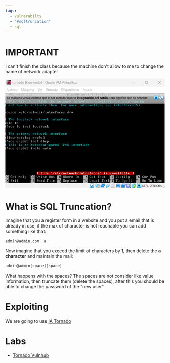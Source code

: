 ```yaml
---
tags:
  - vulnerabilty
  - "#sqltruncation"
  - sql
---
```

# IMPORTANT

I can't finish the class because the machine don't allow to me to change the name of network adapter

![](../../Images/Pasted%20image%2020230906011351.png)

# What is SQL Truncation?

Imagine that you a register form in a website and you put a email that is already in use, if the max of character is not reachable you can add something like that:

````bash
admin@admin.com  a
````

Now imagine that you exceed the limit of characters by 1, then delete the **a character** and maintain the mail:

````bash
admin@admin[space][space]
````

What happens with the spaces? The spaces are not consider like value information, then truncate them (delete the spaces), after this you should be able to change the password of the "new user"

# Exploiting

We are going to use [IA Tornado](../../CTF/VulnHub/IA%20Tornado.md) 



# Labs

- [Tornado Vulnhub](https://www.vulnhub.com/entry/ia-tornado,639/)

